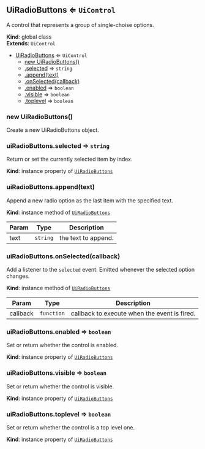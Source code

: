 
<a id="uiradiobuttons"></a>
## UiRadioButtons ⇐ <code>UiControl</code>
A control that represents a group of single-choise options.

**Kind**: global class  
**Extends**: <code>UiControl</code>  

* [UiRadioButtons](#UiRadioButtons) ⇐ <code>UiControl</code>
    * [new UiRadioButtons()](#new_UiRadioButtons_new)
    * [.selected](#UiRadioButtons_selected) ⇒ <code>string</code>
    * [.append(text)](#UiRadioButtons_append)
    * [.onSelected(callback)](#UiRadioButtons_onSelected)
    * [.enabled](#UiRadioButtons_enabled) ⇒ <code>boolean</code>
    * [.visible](#UiRadioButtons_visible) ⇒ <code>boolean</code>
    * [.toplevel](#UiRadioButtons_toplevel) ⇒ <code>boolean</code>


<a id="new_uiradiobuttons_new"></a>
### new UiRadioButtons()
Create a new UiRadioButtons object.


<a id="uiradiobuttons_selected"></a>
### uiRadioButtons.selected ⇒ <code>string</code>
Return or set the currently selected item by index.

**Kind**: instance property of [<code>UiRadioButtons</code>](#UiRadioButtons)  

<a id="uiradiobuttons_append"></a>
### uiRadioButtons.append(text)
Append a new radio option as the last item with the specified text.

**Kind**: instance method of [<code>UiRadioButtons</code>](#UiRadioButtons)  

| Param | Type | Description |
| --- | --- | --- |
| text | <code>string</code> | the text to append. |


<a id="uiradiobuttons_onselected"></a>
### uiRadioButtons.onSelected(callback)
Add a listener to the `selected` event. Emitted whenever the selected
option changes.

**Kind**: instance method of [<code>UiRadioButtons</code>](#UiRadioButtons)  

| Param | Type | Description |
| --- | --- | --- |
| callback | <code>function</code> | callback to execute when the event is fired. |


<a id="uiradiobuttons_enabled"></a>
### uiRadioButtons.enabled ⇒ <code>boolean</code>
Set or return whether the control is enabled.

**Kind**: instance property of [<code>UiRadioButtons</code>](#UiRadioButtons)  

<a id="uiradiobuttons_visible"></a>
### uiRadioButtons.visible ⇒ <code>boolean</code>
Set or return whether the control is visible.

**Kind**: instance property of [<code>UiRadioButtons</code>](#UiRadioButtons)  

<a id="uiradiobuttons_toplevel"></a>
### uiRadioButtons.toplevel ⇒ <code>boolean</code>
Set or return whether the control is a top level one.

**Kind**: instance property of [<code>UiRadioButtons</code>](#UiRadioButtons)  

